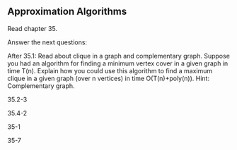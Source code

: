 ## Approximation Algorithms

Read chapter 35.

Answer the next questions:

After 35.1: Read about clique in a graph and complementary graph. Suppose you had an algorithm for finding a minimum vertex
cover in a given graph in time T(n). Explain how you could use this algorithm to find a maximum clique in a given graph 
(over n vertices) in time O(T(n)+poly(n)). Hint: Complementary graph.

35.2-3

35.4-2

35-1

35-7
